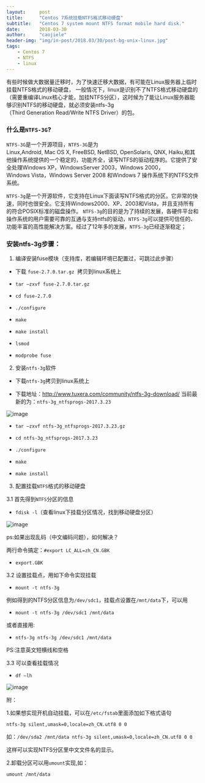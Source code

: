 ```yaml
---
layout:     post
title:      "Centos 7系统挂载NTFS格式移动硬盘"
subtitle:   "Centos 7 system mount NTFS format mobile hard disk."
date:       2018-03-30
author:     "caojiele"
header-img: "img/in-post/2018.03/30/post-bg-unix-linux.jpg"
tags:
    - Centos 7
    - NTFS
    - linux
---
```


有些时候做大数据量迁移时，为了快速迁移大数据，有可能在Linux服务器上临时挂载NTFS格式的移动硬盘， 一般情况下，linux是识别不了NTFS格式移动硬盘的（需要重编译Linux核心才能，加挂NTFS分区），这时候为了能让Linux服务器能够识别NTFS的移动硬盘，就必须安装ntfs-3g（Third Generation Read/Write NTFS Driver）的包。 

### 什么是`NTFS-3G`?

`NTFS-3G`是一个开源项目，`NTFS-3G`是为Linux,Android, Mac OS X, FreeBSD, NetBSD, OpenSolaris, QNX, Haiku,和其他操作系统提供的一个稳定的，功能齐全，读写NTFS的驱动程序的。它提供了安全处理Windows XP，WindowsServer 2003，Windows 2000，Windows Vista，Windows Server 2008 和Windows 7 操作系统下的NTFS文件系统。

`NTFS-3g`是一个开源软件，它支持在Linux下面读写NTFS格式的分区。它非常的快速，同时也很安全。它支持Windows2000、XP、2003和Vista，并且支持所有的符合POSIX标准的磁盘操作。 `NTFS-3g`的目的是为了持续的发展，各硬件平台和操作系统的用户需要可靠的互通与支持ntfs的驱动，`NTFS-3g`可以提供可信任的、功能丰富的高性能解决方案。经过了12年多的发展，`NTFS-3g`已经逐渐稳定；

### 安装ntfs-3g步骤：

1. 编译安装fuse模块（支持库，若编辑环境已配置过，可跳过此步骤）

* 下载 `fuse-2.7.0.tar.gz`  拷贝到linux系统上

* `tar –zxvf fuse-2.7.0.tar.gz`

* `cd fuse-2.7.0`

* `./configure`

* `make`

* `make install`

* `lsmod`

* `modprobe fuse`

2. 安装`ntfs-3g`软件

* 下载`ntfs-3g`拷贝到linux系统上

* 下载地址：http://www.tuxera.com/community/ntfs-3g-download/ 当前最新的为：`ntfs-3g_ntfsprogs-2017.3.23`

![image](http://upload-images.jianshu.io/upload_images/6039661-ed3050fa7084e2fd?imageMogr2/auto-orient/strip%7CimageView2/2/w/1240)

* `tar –zxvf ntfs-3g_ntfsprogs-2017.3.23.gz`

* `cd ntfs-3g_ntfsprogs-2017.3.23`

* `./configure`

* `make`

* `make install`

3. 配置挂载`NTFS`格式的移动硬盘

3.1 首先得到`NTFS`分区的信息

* `fdisk -l`（查看linux下挂载分区情况，找到移动硬盘分区）

![image](http://upload-images.jianshu.io/upload_images/6039661-16e3707c096b7adf?imageMogr2/auto-orient/strip%7CimageView2/2/w/1240)

ps:如果出现乱码（中文编码问题），如何解决？

两行命令搞定：`#export LC_ALL=zh_CN.GBK`

* `export.GBK`

3.2 设置挂载点，用如下命令实现挂载

* `mount -t ntfs-3g`

例如得到的NTFS分区信息为`/dev/sdc1`，挂载点设置在`/mnt/data`下，可以用

* `mount -t ntfs-3g /dev/sdc1 /mnt/data`

或者直接用:

* `ntfs-3g ntfs-3g /dev/sdc1 /mnt/data`

PS:注意英文短横线和空格

3.3 可以查看挂载情况

* `df –lh`

![image](http://upload-images.jianshu.io/upload_images/6039661-9f50435f64190842?imageMogr2/auto-orient/strip%7CimageView2/2/w/1240)

附：

1.如果想实现开机自动挂载，可以在`/etc/fstab`里面添加如下格式语句

`ntfs-3g silent,umask=0,locale=zh_CN.utf8 0 0`

如：`/dev/sda2 /mnt/data ntfs-3g silent,umask=0,locale=zh_CN.utf8 0 0`

这样可以实现NTFS分区里中文文件名的显示。

2.卸载分区可以用`umount`实现,如：

`umount /mnt/data`

